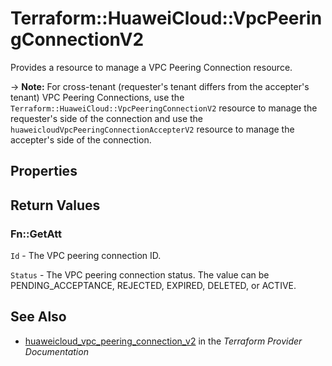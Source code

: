 # Terraform::HuaweiCloud::VpcPeeringConnectionV2

Provides a resource to manage a VPC Peering Connection resource.

-> **Note:** For cross-tenant (requester's tenant differs from the accepter's tenant) VPC Peering Connections, use the `Terraform::HuaweiCloud::VpcPeeringConnectionV2` resource to manage the requester's side of the connection and use the `huaweicloudVpcPeeringConnectionAccepterV2` resource to manage the accepter's side of the connection.

## Properties


## Return Values

### Fn::GetAtt

`Id` - The VPC peering connection ID.

`Status` - The VPC peering connection status. The value can be PENDING_ACCEPTANCE, REJECTED, EXPIRED, DELETED, or ACTIVE.

## See Also

* [huaweicloud_vpc_peering_connection_v2](https://www.terraform.io/docs/providers/huaweicloud/r/vpc_peering_connection_v2.html) in the _Terraform Provider Documentation_